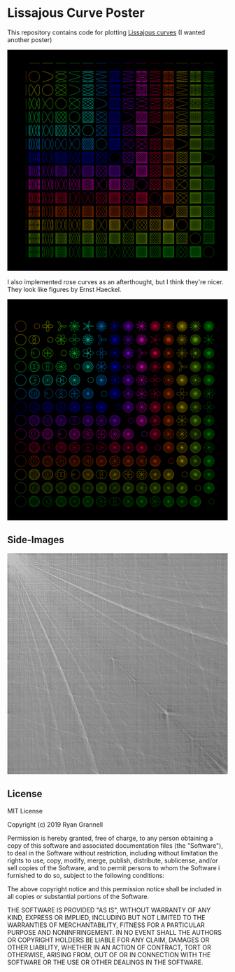 # Lissajous Curve Poster

This repository contains code for plotting [Lissajous curves](http://mathworld.wolfram.com/LissajousCurve.html) (I wanted another poster)

![alt text](./images/lissajous.png)

I also implemented rose curves as an afterthought, but I think they're nicer. They look like figures by Ernst Haeckel.

![alt text](./images/rose.png)

## Side-Images

![alt text](./images/tan-tan.png)

## License

MIT License

Copyright (c) 2019 Ryan Grannell

Permission is hereby granted, free of charge, to any person obtaining a copy of this software and associated documentation files (the "Software"), to deal in the Software without restriction, including without limitation the rights to use, copy, modify, merge, publish, distribute, sublicense, and/or sell copies of the Software, and to permit persons to whom the Software i furnished to do so, subject to the following conditions:

The above copyright notice and this permission notice shall be included in all copies or substantial portions of the Software.

THE SOFTWARE IS PROVIDED "AS IS", WITHOUT WARRANTY OF ANY KIND, EXPRESS OR IMPLIED, INCLUDING BUT NOT LIMITED TO THE WARRANTIES OF MERCHANTABILITY, FITNESS FOR A PARTICULAR PURPOSE AND NONINFRINGEMENT. IN NO EVENT SHALL THE AUTHORS OR COPYRIGHT HOLDERS BE LIABLE FOR ANY CLAIM, DAMAGES OR OTHER LIABILITY, WHETHER IN AN ACTION OF CONTRACT, TORT OR OTHERWISE, ARISING FROM, OUT OF OR IN CONNECTION WITH THE SOFTWARE OR THE USE OR OTHER DEALINGS IN THE SOFTWARE.

